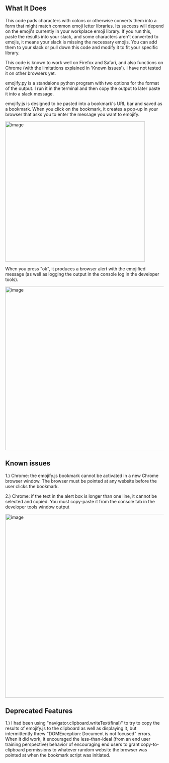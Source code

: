 ## What It Does

This code pads characters with colons or otherwise converts them into a form that might match common emoji letter libraries.  Its success will depend on the emoji's currently in your workplace emoji library. If you run this, paste the results into your slack, and some characters aren't converted to emojis, it means your slack is missing the necessary emojis.  You can add them to your slack or pull down this code and modify it to fit your specific library. 

This code is known to work well on Firefox and Safari, and also functions on Chrome (with the limitations explained in 'Known Issues'). I have not tested it on other browsers yet.

emojify.py is a standalone python program with two options for the format of the output. I run it in the terminal and then copy the output to later paste it into a slack message.
 
emojify.js is designed to be pasted into a bookmark's URL bar and saved as a bookmark. When you click on the bookmark, it creates a pop-up in your browser that asks you to enter the message you want to emojify. 

<img width="444" alt="image" src="https://github.com/timetowinanother/emojifun/assets/17504144/1321599a-29a3-41c5-a919-21b36d31e522">

When you press "ok", it produces a browser alert with the emojified message (as well as logging the output in the console log in the developer tools). 

<img width="518" alt="image" src="https://github.com/timetowinanother/emojifun/assets/17504144/49e9204c-5fa6-4017-86d5-2ac90d5353aa">

  
  ## Known issues 
  
1.) Chrome: the emojify.js bookmark cannot be activated in a new Chrome browser window. The browser must be pointed at any website before the user clicks the bookmark. 

2.) Chrome: if the text in the alert box is longer than one line, it cannot be selected and copied. You must copy-paste it from the console tab in the developer tools window output 

<img width="582" alt="image" src="https://github.com/timetowinanother/emojifun/assets/17504144/345cffbb-2caa-4168-ada6-75a3e8b5683a">






## Deprecated Features 

1.) I had been using "navigator.clipboard.writeText(final)" to try to copy the results of emojify.js to the clipboard as well as displaying it, but intermittently threw "DOMException: Document is not focused" errors. When it did work, it encouraged the less-than-ideal (from an end user training perspective) behavior of encouraging end users to grant copy-to-clipboard permissions to whatever random website the browser was pointed at when the bookmark script was initiated.
